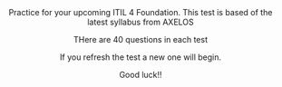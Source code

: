 <div align="center">Practice for your upcoming ITIL 4 Foundation.
This test is based of the latest syllabus from AXELOS

THere are 40 questions in each test

If you refresh the test a new one will begin.

Good luck!!
</div
